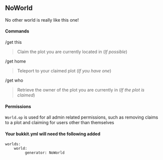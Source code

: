 NoWorld
-------

No other world is really like this one!

#### Commands ####

/get this
> Claim the plot you are currently located in (*If possible*)

/get home
> Teleport to your claimed plot (*If you have one*)

/get who
> Retrieve the owner of the plot you are currently in (*If the plot is claimed*)


#### Permissions ####

`World.op` is used for all admin related permissions, such as removing claims to a plot and claiming for users other than themselves


#### Your bukkit.yml will need the following added ####
    worlds:
        world:
             generator: NoWorld